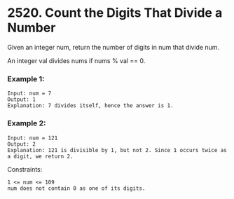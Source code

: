 # 2520. Count the Digits That Divide a Number


Given an integer num, return the number of digits in num that divide num.

An integer val divides nums if nums % val == 0.
 

### Example 1:
```
Input: num = 7
Output: 1
Explanation: 7 divides itself, hence the answer is 1.
```

### Example 2:
```
Input: num = 121
Output: 2
Explanation: 121 is divisible by 1, but not 2. Since 1 occurs twice as a digit, we return 2.
 ```

Constraints:
```
1 <= num <= 109
num does not contain 0 as one of its digits.
```